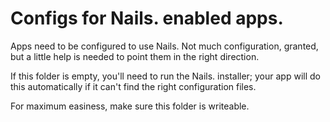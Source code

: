 Configs for Nails. enabled apps.
================================

Apps need to be configured to use Nails. Not much configuration, granted,
but a little help is needed to point them in the right direction.

If this folder is empty, you'll need to run the Nails. installer; your app
will do this automatically if it can't find the right configuration files.

For maximum easiness, make sure this folder is writeable.